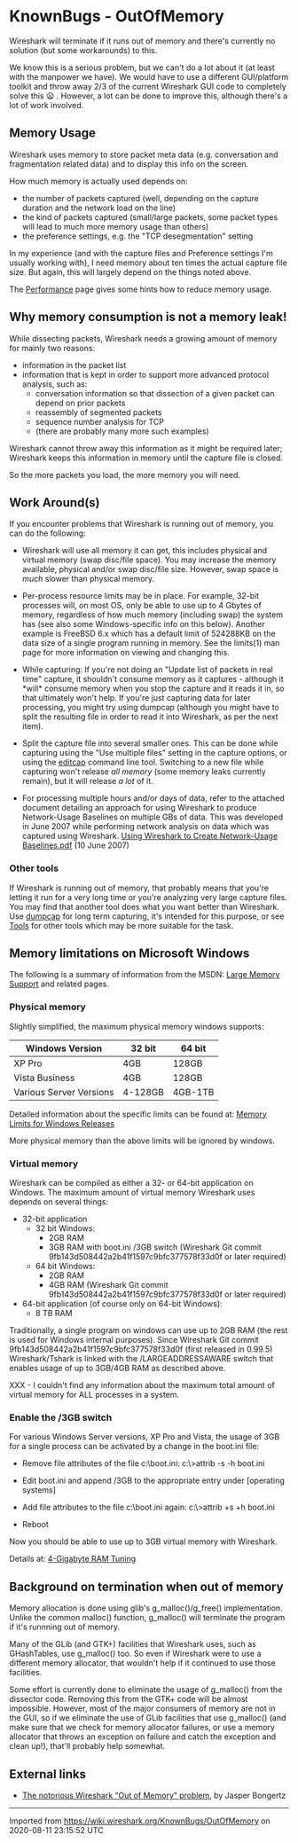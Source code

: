 # KnownBugs - OutOfMemory

Wireshark will terminate if it runs out of memory and there's currently no solution (but some workarounds) to this.

We know this is a serious problem, but we can't do a lot about it (at least with the manpower we have). We would have to use a different GUI/platform toolkit and throw away 2/3 of the current Wireshark GUI code to completely solve this :frowning: . However, a lot can be done to improve this, although there's a lot of work involved.

## Memory Usage

Wireshark uses memory to store packet meta data (e.g. conversation and fragmentation related data) and to display this info on the screen.

How much memory is actually used depends on:

  - the number of packets captured (well, depending on the capture duration and the network load on the line)
  - the kind of packets captured (small/large packets, some packet types will lead to much more memory usage than others)
  - the preference settings, e.g. the "TCP desegmentation" setting

In my experience (and with the capture files and Preference settings I'm usually working with), I need memory about ten times the actual capture file size. But again, this will largely depend on the things noted above.

The [Performance](/Performance) page gives some hints how to reduce memory usage.

## Why memory consumption is not a memory leak\!

While dissecting packets, Wireshark needs a growing amount of memory for mainly two reasons:

  - information in the packet list
  - information that is kept in order to support more advanced protocol analysis, such as:
      - conversation information so that dissection of a given packet can depend on prior packets
      - reassembly of segmented packets
      - sequence number analysis for TCP
      - (there are probably many more such examples)

Wireshark cannot throw away this information as it might be required later; Wireshark keeps this information in memory until the capture file is closed.

So the more packets you load, the more memory you will need.

## Work Around(s)

If you encounter problems that Wireshark is running out of memory, you can do the following:

  - Wireshark will use all memory it can get, this includes physical and virtual memory (swap disc/file space). You may increase the memory available, physical and/or swap disc/file size. However, swap space is *much* slower than physical memory.

  - Per-process resource limits may be in place. For example, 32-bit processes will, on most OS, only be able to use up to 4 Gbytes of memory, regardless of how much memory (including swap) the system has (see also some Windows-specific info on this below). Another example is FreeBSD 6.x which has a default limit of 524288KB on the data size of a single program running in memory. See the limits(1) man page for more information on viewing and changing this.

  - While capturing: If you're not doing an "Update list of packets in real time" capture, it shouldn't consume memory as it captures - although it \*will\* consume memory when you stop the capture and it reads it in, so that ultimately won't help. If you're just capturing data for later processing, you might try using dumpcap (although you might have to split the resulting file in order to read it into Wireshark, as per the next item).

  - Split the capture file into several smaller ones. This can be done while capturing using the "Use multiple files" setting in the capture options, or using the [editcap](http://www.wireshark.org/docs/man-pages/editcap.html) command line tool. Switching to a new file while capturing won't release *all memory* (some memory leaks currently remain), but it will release *a lot* of it.

  - For processing multiple hours and/or days of data, refer to the attached document detailing an approach for using Wireshark to produce Network-Usage Baselines on multiple GBs of data. This was developed in June 2007 while performing network analysis on data which was captured using Wireshark. [Using Wireshark to Create Network-Usage Baselines.pdf](uploads/__moin_import__/attachments/KnownBugs/OutOfMemory/Using-Wireshark-to-Create-Network-Usage-Baselines.pdf) (10 June 2007)

### Other tools

If Wireshark is running out of memory, that probably means that you're letting it run for a very long time or you're analyzing very large capture files. You may find that another tool does what you want better than Wireshark. Use [dumpcap](http://www.wireshark.org/docs/man-pages/dumpcap.html) for long term capturing, it's intended for this purpose, or see [Tools](/Tools) for other tools which may be more suitable for the task.

## Memory limitations on Microsoft Windows

The following is a summary of information from the MSDN: [Large Memory Support](http://msdn.microsoft.com/en-us/library/windows/desktop/aa366718%28v=vs.85%29.aspx) and related pages.

### Physical memory

Slightly simplified, the maximum physical memory windows supports:

| Windows Version         | 32 bit  | 64 bit  |
| ----------------------- | ------- | ------- |
| XP Pro                  | 4GB     | 128GB   |
| Vista Business          | 4GB     | 128GB   |
| Various Server Versions | 4-128GB | 4GB-1TB |

Detailed information about the specific limits can be found at: [Memory Limits for Windows Releases](http://msdn.microsoft.com/en-us/library/windows/desktop/aa366778%28v=vs.85%29.aspx)

More physical memory than the above limits will be ignored by windows.

### Virtual memory

Wireshark can be compiled as either a 32- or 64-bit application on Windows. The maximum amount of virtual memory Wireshark uses depends on several things:

  - 32-bit application
      - 32 bit Windows:
          - 2GB RAM
          - 3GB RAM with boot.ini /3GB switch (Wireshark Git commit 9fb143d508442a2b41f1597c9bfc377578f33d0f or later required)
      - 64 bit Windows:
          - 2GB RAM
          - 4GB RAM (Wireshark Git commit 9fb143d508442a2b41f1597c9bfc377578f33d0f or later required)
  - 64-bit application (of course only on 64-bit Windows):
      - 8 TB RAM

Traditionally, a single program on windows can use up to 2GB RAM (the rest is used for Windows internal purposes). Since Wireshark Git commit 9fb143d508442a2b41f1597c9bfc377578f33d0f (first released in 0.99.5) Wireshark/Tshark is linked with the /LARGEADDRESSAWARE switch that enables usage of up to 3GB/4GB RAM as described above.

XXX - I couldn't find any information about the maximum total amount of virtual memory for ALL processes in a system.

### Enable the /3GB switch

For various Windows Server versions, XP Pro and Vista, the usage of 3GB for a single process can be activated by a change in the boot.ini file:

  - Remove file attributes of the file c:\\boot.ini: c:\\\>attrib -s -h boot.ini

  - Edit boot.ini and append /3GB to the appropriate entry under \[operating systems\]

  - Add file attributes to the file c:\\boot.ini again: c:\\\>attrib +s +h boot.ini

  - Reboot

Now you should be able to use up to 3GB virtual memory with Wireshark.

Details at: [4-Gigabyte RAM Tuning](http://msdn.microsoft.com/en-us/library/windows/desktop/bb613473%28v=vs.85%29.aspx)

## Background on termination when out of memory

Memory allocation is done using glib's g\_malloc()/g\_free() implementation. Unlike the common malloc() function, g\_malloc() will terminate the program if it's runnning out of memory.

Many of the GLib (and GTK+) facilities that Wireshark uses, such as GHashTables, use g\_malloc() too. So even if Wireshark were to use a different memory allocator, that wouldn't help if it continued to use those facilities.

Some effort is currently done to eliminate the usage of g\_malloc() from the dissector code. Removing this from the GTK+ code will be almost impossible. However, most of the major consumers of memory are not in the GUI, so if we eliminate the use of GLib facilities that use g\_malloc() (and make sure that we check for memory allocator failures, or use a memory allocator that throws an exception on failure and catch the exception and clean up\!), that'll probably help somewhat.

## External links

  - [The notorious Wireshark “Out of Memory” problem](http://blog.packet-foo.com/2013/05/the-notorious-wireshark-out-of-memory-problem/), by Jasper Bongertz

---

Imported from https://wiki.wireshark.org/KnownBugs/OutOfMemory on 2020-08-11 23:15:52 UTC
